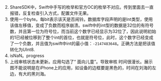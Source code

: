 2. ShareSDK中，Swift中手写的枚举和官方OC的枚举不对应。传到里面去一直报错，反复检查引入方式，配置文件无果。
3. 使用一个byte。每bit表示该天是否闹铃。数据库字段声明的是Int类型，使用该值左移值，变成了负数而程序崩溃。swift中的int型的数据是32位的有符号数，并且第一位为符号位，而当前这个数字已经显示为32位了，因此说明初始的1已经被位移到了整个int的首位，也就是符号位，此时，这个数字已经变成了一个负数，并且值为swift中int的最小值：`-2147483648`。正确方法是把该值转化为UInt8.
4. isNaN。progress
5. 上线审核状态未更新。应用勾选了“ 面向儿童”。导致审核 时间很漫长。展示图不能说明是在iPhone上的应用，如设备的边框要是黑色的，时间在刘海的左边，有大的黑刘海。

